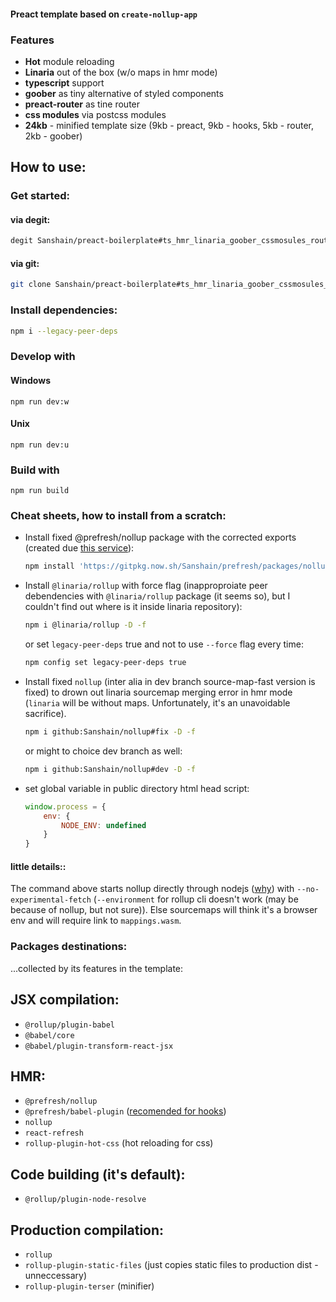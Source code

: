 
#### Preact template based on `create-nollup-app`

### Features


- **Hot** module reloading
- **Linaria** out of the box (w/o maps in hmr mode)
- **typescript** support
- **goober** as tiny alternative of styled components
- **preact-router** as tine router
- **css modules** via postcss modules
- **24kb** - minified template size (9kb - preact, 9kb - hooks, 5kb - router, 2kb - goober)


## How to use: 

### Get started:

#### via degit:

```sh
degit Sanshain/preact-boilerplate#ts_hmr_linaria_goober_cssmosules_routes
```

#### via git: 

```sh
git clone Sanshain/preact-boilerplate#ts_hmr_linaria_goober_cssmosules_routes && cd preact-boilerplate && rm -r .git && git init
```

### Install dependencies: 

```sh
npm i --legacy-peer-deps
```

### Develop with

#### Windows

```
npm run dev:w
```

#### Unix

```
npm run dev:u
```

### Build with
```
npm run build
```


### Cheat sheets, how to install from a scratch:


- Install fixed @prefresh/nollup package with the corrected exports (created due [this service](https://gitpkg.vercel.app/about)):

    ```sh
    npm install 'https://gitpkg.now.sh/Sanshain/prefresh/packages/nollup?main' -D
    ```

- Install `@linaria/rollup` with force flag (inapproproiate peer debendencies with `@linaria/rollup` package (it seems so), but I couldn't find out where is it inside linaria repository):

    ```sh
    npm i @linaria/rollup -D -f
    ```

    or set `legacy-peer-deps` true and not to use `--force` flag every time:

    ```sh
    npm config set legacy-peer-deps true
    ```

- Install fixed `nollup` (inter alia in dev branch source-map-fast version is fixed) to drown out linaria sourcemap merging error in hmr mode (`linaria` will be without maps. Unfortunately, it's an unavoidable sacrifice). 

    ```sh
    npm i github:Sanshain/nollup#fix -D -f    
    ```
    or might to choice dev branch  as well: 
    ```sh
    npm i github:Sanshain/nollup#dev -D -f    
    ```    

- set global variable in public directory html head script: 

    ```js
    window.process = {
        env: {
            NODE_ENV: undefined
        }
    }    
    ```



#### little details::

The command above starts nollup directly through nodejs ([why](https://github.com/nodejs/node/issues/45580)) with `--no-experimental-fetch` (`--environment` for rollup cli doesn't work (may be because of nollup, but not sure)). Else sourcemaps will think it's a browser env and will require link to `mappings.wasm`.



### Packages destinations: 

...collected by its features in the template:

## JSX compilation: 

- `@rollup/plugin-babel`
- `@babel/core`
- `@babel/plugin-transform-react-jsx`

## HMR:

- `@prefresh/nollup`
- `@prefresh/babel-plugin` ([recomended for hooks](https://github.com/Sanshain/prefresh/tree/main/packages/nollup#using-hooks))
- `nollup`
- `react-refresh`
- `rollup-plugin-hot-css` (hot reloading for css)


## Code building (it's default): 

- `@rollup/plugin-node-resolve`

## Production compilation: 

- `rollup`
- `rollup-plugin-static-files` (just copies static files to production dist - unneccessary)
- `rollup-plugin-terser` (minifier)
